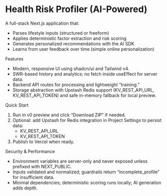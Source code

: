# Health Risk Profiler (AI-Powered)

A full-stack Next.js application that:
- Parses lifestyle inputs (structured or freeform)
- Applies deterministic factor extraction and risk scoring
- Generates personalized recommendations with the AI SDK
- Learns from user feedback over time (simple online personalization)

Features
- Modern, responsive UI using shadcn/ui and Tailwind v4.
- SWR-based history and analytics; no fetch inside useEffect for server data.
- Backend API routes for processing and lightweight “training.”
- Storage abstraction with Upstash Redis support (KV_REST_API_URL, KV_REST_API_TOKEN) and safe in-memory fallback for local preview.

Quick Start
1) Run in v0 preview and click “Download ZIP” if needed.
2) Optional: add Upstash for Redis integration in Project Settings to persist data:
   - KV_REST_API_URL
   - KV_REST_API_TOKEN
3) Publish to Vercel when ready.

Security & Performance
- Environment variables are server-only and never exposed unless prefixed with NEXT_PUBLIC.
- Inputs validated and normalized; guardrails return “incomplete_profile” for insufficient data.
- Minimal dependencies; deterministic scoring runs locally; AI generation adds depth.
